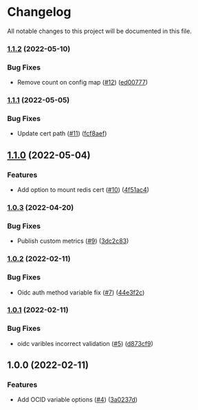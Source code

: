 # Changelog

All notable changes to this project will be documented in this file.

### [1.1.2](https://github.com/wandb/terraform-kubernetes-wandb/compare/v1.1.1...v1.1.2) (2022-05-10)


### Bug Fixes

* Remove count on config map ([#12](https://github.com/wandb/terraform-kubernetes-wandb/issues/12)) ([ed00777](https://github.com/wandb/terraform-kubernetes-wandb/commit/ed00777d27b0c6bfa3f8b5cd1cb23012ecfffe0d))

### [1.1.1](https://github.com/wandb/terraform-kubernetes-wandb/compare/v1.1.0...v1.1.1) (2022-05-05)


### Bug Fixes

* Update cert path ([#11](https://github.com/wandb/terraform-kubernetes-wandb/issues/11)) ([fcf8aef](https://github.com/wandb/terraform-kubernetes-wandb/commit/fcf8aef30f82527ced96470c2fd98cc6205eaeeb))

## [1.1.0](https://github.com/wandb/terraform-kubernetes-wandb/compare/v1.0.3...v1.1.0) (2022-05-04)


### Features

* Add option to mount redis cert ([#10](https://github.com/wandb/terraform-kubernetes-wandb/issues/10)) ([4f51ac4](https://github.com/wandb/terraform-kubernetes-wandb/commit/4f51ac43635a3094a7fe65c25a66336771e7a7f1))

### [1.0.3](https://github.com/wandb/terraform-kubernetes-wandb/compare/v1.0.2...v1.0.3) (2022-04-20)


### Bug Fixes

* Publish custom metrics ([#9](https://github.com/wandb/terraform-kubernetes-wandb/issues/9)) ([3dc2c83](https://github.com/wandb/terraform-kubernetes-wandb/commit/3dc2c83e30ea25838037e6a5a788c01323b1c57b))

### [1.0.2](https://github.com/wandb/terraform-kubernetes-wandb/compare/v1.0.1...v1.0.2) (2022-02-11)


### Bug Fixes

* Oidc auth method variable fix ([#7](https://github.com/wandb/terraform-kubernetes-wandb/issues/7)) ([44e3f2c](https://github.com/wandb/terraform-kubernetes-wandb/commit/44e3f2ce5132cd4cf937e731de49fc3cdf20c67f))

### [1.0.1](https://github.com/wandb/terraform-kubernetes-wandb/compare/v1.0.0...v1.0.1) (2022-02-11)


### Bug Fixes

* oidc varibles incorrect validation ([#5](https://github.com/wandb/terraform-kubernetes-wandb/issues/5)) ([d873cf9](https://github.com/wandb/terraform-kubernetes-wandb/commit/d873cf9a17ecb39ae4912eda4b5bc2e668262089))

## 1.0.0 (2022-02-11)


### Features

* Add OCID variable options ([#4](https://github.com/wandb/terraform-kubernetes-wandb/issues/4)) ([3a0237d](https://github.com/wandb/terraform-kubernetes-wandb/commit/3a0237d22de9fd5493765571d5bfe9e56921f5eb))
